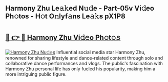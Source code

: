 ## Harmony Zhu Le𝚊𝚔ed N𝚞𝚍e - Part-05v Vi𝚍eo Ph𝚘tos - H𝚘t O𝚗lyf𝚊ns Le𝚊𝚔s pX1P8

# <h2><a href="http://hf5mlq.feru.top/?c=Harmony+Zhu">🔗 👉 🔴 Harmony Zhu Vi𝚍𝚎o Ph𝚘t𝚘𝚜</a></h2>

[![Harmony Zhu Nu𝚍𝚎s](https://i.imgur.com/0TWrTi3.gif)](http://hf5mlq.feru.top/?c=Harmony+Zhu)
Influential social media star Harmony Zhu, renowned for sharing lifestyle and dance-related content through solo and collaborative dance performances and vlogs. The public's fascination with Harmony Zhu personal life has only fueled his popularity, making him a more intriguing public figure. 

